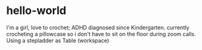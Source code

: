 # hello-world

I'm a girl, love to crochet; ADHD diagnosed since Kindergarten.
currently crocheting a pillowcase so i don't have to sit on the floor during zoom calls. Using a stepladder as Table (workspace)
